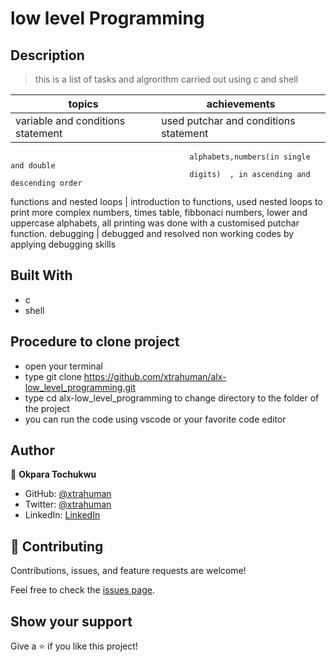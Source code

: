 # low level Programming

## Description
> this is a list of tasks and algrorithm carried out using c and shell

topics                                   |  achievements
-----------------------------------------|------------------------------------------------
variable and conditions statement        |  used putchar and conditions statement
                                            alphabets,numbers(in single and double 
                                            digits)  , in ascending and descending order 
functions and nested loops               | introduction to functions, used nested loops to
                                           print more complex numbers, times table, 
                                           fibbonaci numbers, lower and uppercase 
                                           alphabets, all printing was done with a 
                                           customised putchar function.
debugging                                | debugged and resolved non working codes by 
                                           applying debugging skills


## Built With

- c
- shell

## Procedure to clone project
- open your terminal
- type git clone https://github.com/xtrahuman/alx-low_level_programming.git
- type cd alx-low_level_programming to change directory to the folder of the project
- you can run the code using vscode or your favorite code editor

## Author

👤 **Okpara Tochukwu**

- GitHub: [@xtrahuman](https://github.com/xtrahuman)
- Twitter: [@xtrahuman](https://twitter.com/xtrahuman)
- LinkedIn: [LinkedIn](https://linkedin.com/in/tochukwu-okpara-449528197)


## 🤝 Contributing

Contributions, issues, and feature requests are welcome!

Feel free to check the [issues page](../../issues/).

## Show your support

Give a ⭐️ if you like this project!


